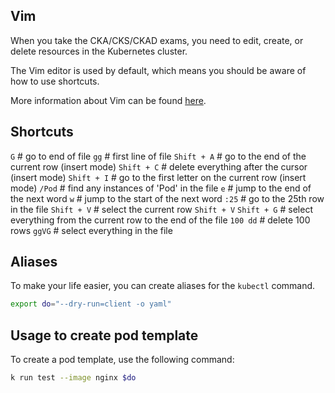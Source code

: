 ## Vim

When you take the CKA/CKS/CKAD exams, you need to edit, create, or delete resources in the Kubernetes cluster.

The Vim editor is used by default, which means you should be aware of how to use shortcuts.

More information about Vim can be found [here](https://www.vim.org/).

## Shortcuts

`G` # go to end of file
`gg` # first line of file
`Shift + A` # go to the end of the current row (insert mode)
`Shift + C` # delete everything after the cursor (insert mode)
`Shift + I` # go to the first letter on the current row (insert mode)
`/Pod` # find any instances of 'Pod' in the file
`e` # jump to the end of the next word
`w` # jump to the start of the next word
`:25` # go to the 25th row in the file
`Shift + V` # select the current row
`Shift + V` `Shift + G` # select everything from the current row to the end of the file
`100 dd` # delete 100 rows
`ggVG` # select everything in the file

## Aliases

To make your life easier, you can create aliases for the `kubectl` command.

```bash
export do="--dry-run=client -o yaml"
```

## Usage to create pod template

To create a pod template, use the following command:

```bash
k run test --image nginx $do
```
